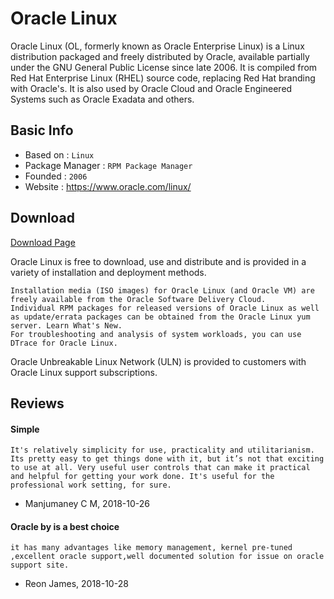 # Oracle Linux

Oracle Linux (OL, formerly known as Oracle Enterprise Linux) is a Linux distribution packaged and freely distributed by Oracle, available partially under the GNU General Public License since late 2006. It is compiled from Red Hat Enterprise Linux (RHEL) source code, replacing Red Hat branding with Oracle's. It is also used by Oracle Cloud and Oracle Engineered Systems such as Oracle Exadata and others. 

## Basic Info

* Based on : `Linux`
* Package Manager : `RPM Package Manager`
* Founded : `2006`
* Website : https://www.oracle.com/linux/

## Download

[Download Page](https://www.oracle.com/technetwork/server-storage/linux/downloads/default-150441.html)

Oracle Linux is free to download, use and distribute and is provided in a variety of installation and deployment methods.

    Installation media (ISO images) for Oracle Linux (and Oracle VM) are freely available from the Oracle Software Delivery Cloud.
    Individual RPM packages for released versions of Oracle Linux as well as update/errata packages can be obtained from the Oracle Linux yum server. Learn What's New.
    For troubleshooting and analysis of system workloads, you can use DTrace for Oracle Linux.

Oracle Unbreakable Linux Network (ULN) is provided to customers with Oracle Linux support subscriptions.


## Reviews

#### Simple

```
It's relatively simplicity for use, practicality and utilitarianism. Its pretty easy to get things done with it, but it’s not that exciting to use at all. Very useful user controls that can make it practical and helpful for getting your work done. It's useful for the professional work setting, for sure. 
```
- Manjumaney C M, 2018-10-26

#### Oracle by is a best choice

```
it has many advantages like memory management, kernel pre-tuned ,excellent oracle support,well documented solution for issue on oracle support site.
```
- Reon James, 2018-10-28 


